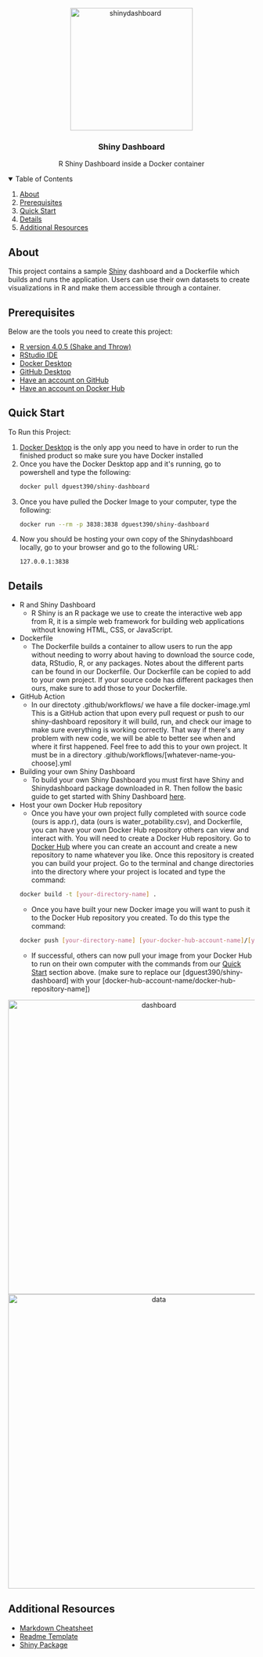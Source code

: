 <p align="center">
  <img width="250" src="Media/Shiny-logo.png" alt="shinydashboard">
  <h3 align="center">Shiny Dashboard</h3>
  <p align="center"> R Shiny Dashboard inside a Docker container</p>

<details open="open">
  <summary>Table of Contents</summary>
  <ol>
    <li><a href="#about">About</a></li>
    <li><a href="#prerequisites">Prerequisites</a></li>
    <li><a href="#quick-start">Quick Start</a></li>
    <li><a href="#details">Details</a></li>
    <li><a href="#additional-resources">Additional Resources</a></li>
  </ol>
</details>
 
## About

This project contains a sample [Shiny](https://rstudio.github.io/shinydashboard/) dashboard and a Dockerfile which builds and runs the application. Users can use their own datasets to create visualizations in R and make them accessible through a container.
  
## Prerequisites

Below are the tools you need to create this project:

- [R version 4.0.5 (Shake and Throw)](https://mirror.las.iastate.edu/CRAN/)
- [RStudio IDE](https://www.rstudio.com/products/rstudio/download/)
- [Docker Desktop](https://docs.docker.com/get-docker/)
- [GitHub Desktop](https://desktop.github.com/)
- [Have an account on GitHub](https://github.com/join)
- [Have an account on Docker Hub](https://hub.docker.com/signup/)

## Quick Start

To Run this Project:

1. [Docker Desktop](https://docs.docker.com/get-docker/) is the only app you need to have in order to run the finished product so make sure you have Docker installed
2. Once you have the Docker Desktop app and it's running, go to powershell and type the following:
    ```sh
    docker pull dguest390/shiny-dashboard
    ```
3. Once you have pulled the Docker Image to your computer, type the following:
    ```sh
    docker run --rm -p 3838:3838 dguest390/shiny-dashboard
    ```
4. Now you should be hosting your own copy of the Shinydashboard locally, go to your browser and go to the following URL: 
    ```
    127.0.0.1:3838
    ```
## Details

- R and Shiny Dashboard
  - R Shiny is an R package we use to create the interactive web app from R, it is a simple web framework for building web applications without knowing HTML, CSS, or JavaScript. 
- Dockerfile
  - The Dockerfile builds a container to allow users to run the app without needing to worry about having to download the source code, data, RStudio, R, or any packages. Notes about the different parts can be found in our Dockerfile. Our Dockerfile can be copied to add to your own project. If your source code has different packages then ours, make sure to add those to your Dockerfile.
- GitHub Action
  - In our directoty .github/workflows/ we have a file docker-image.yml This is a GitHub action that upon every pull request or push to our shiny-dashboard repository it will build, run, and check our image to make sure everything is working correctly. That way if there's any problem with new code, we will be able to better see when and where it first happened. Feel free to add this to your own project. It must be in a directory .github/workflows/[whatever-name-you-choose].yml
- Building your own Shiny Dashboard
  - To build your own Shiny Dashboard you must first have Shiny and Shinydashboard package downloaded in R. Then follow the basic guide to get started with Shiny Dashboard [here](https://rstudio.github.io/shinydashboard/get_started.html).
- Host your own Docker Hub repository
  - Once you have your own project fully completed with source code (ours is app.r), data (ours is water_potability.csv), and Dockerfile, you can have your own Docker Hub repository others can view and interact with. You will need to create a Docker Hub repository. Go to [Docker Hub](https://hub.docker.com/signup/) where you can create an account and create a new repository to name whatever you like. Once this repository is created you can build your project. Go to the terminal and change directories into the directory where your project is located and type the command:
  ```sh
  docker build -t [your-directory-name] .
  ```
  - Once you have built your new Docker image you will want to push it to the Docker Hub repository you created. To do this type the command:
  ```sh
  docker push [your-directory-name] [your-docker-hub-account-name]/[your-docker-hub-repository-name]
  ```
  - If successful, others can now pull your image from your Docker Hub to run on their own computer with the commands from our <a href="#quick-start">Quick Start</a> section above. (make sure to replace our [dguest390/shiny-dashboard] with your [docker-hub-account-name/docker-hub-repository-name])

<p align="center">
<img src="Media/dash.jpg" alt="dashboard" width="600"/>
<img src="Media/data.jpg" alt="data" width="600"/>


## Additional Resources

* [Markdown Cheatsheet](https://www.markdownguide.org/cheat-sheet)
* [Readme Template](https://github.com/othneildrew/Best-README-Template)
* [Shiny Package](https://shiny.rstudio.com/)
